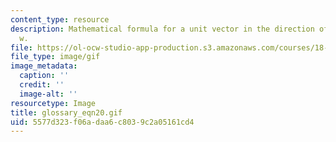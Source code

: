 ```yaml
---
content_type: resource
description: Mathematical formula for a unit vector in the direction of the vector
  w.
file: https://ol-ocw-studio-app-production.s3.amazonaws.com/courses/18-013a-calculus-with-applications-spring-2005/5577d323f06adaa6c8039c2a05161cd4_glossary_eqn20.gif
file_type: image/gif
image_metadata:
  caption: ''
  credit: ''
  image-alt: ''
resourcetype: Image
title: glossary_eqn20.gif
uid: 5577d323-f06a-daa6-c803-9c2a05161cd4
---
```

